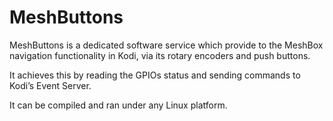 # MeshButtons

MeshButtons is a dedicated software service which provide to the MeshBox navigation functionality in Kodi, via its rotary encoders and push buttons.

It achieves this by reading the GPIOs status and sending commands to Kodi’s Event Server.

It can be compiled and ran under any Linux platform.
